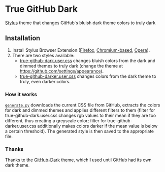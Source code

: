 # True GitHub Dark
[Stylus](https://add0n.com/stylus.html) theme that changes GitHub's bluish dark theme colors to truly dark. 

## Installation
 1. Install Stylus Browser Extension ([Firefox](https://addons.mozilla.org/en-US/firefox/addon/styl-us/), [Chromium-based](https://chrome.google.com/webstore/detail/stylus/clngdbkpkpeebahjckkjfobafhncgmne), [Opera](https://addons.opera.com/extensions/details/stylus/)).
 2. There are two styles available:
     * [true-github-dark.user.css](https://florianraediker.github.io/true-github-dark/true-github-dark.user.css)
       changes bluish colors from the dark and dimmed themes to truly dark
       (change the theme at https://github.com/settings/appearance).
     * [true-github-darker.user.css](https://florianraediker.github.io/true-github-dark/true-github-darker.user.css)
       changes colors from the dark theme to truly, even darker colors.

### How it works
[`generate.py`](generate.py) downloads the current CSS file from GitHub, extracts the colors for dark and dimmed themes
and applies different filters to them
(filter for true-github-dark.user.css changes rgb values to their mean if they are too different, thus creating a
 greyscale color;
 filter for true-github-darker.user.css additionally makes colors darker if the mean value is below a certain threshold).
The generated style is then saved to the appropriate file.

### Thanks
Thanks to the [GitHub-Dark](https://github.com/StylishThemes/GitHub-Dark) theme, which I used until GitHub had its own
dark theme.
